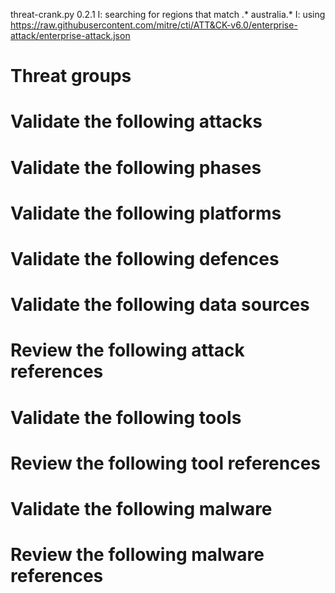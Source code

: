 threat-crank.py 0.2.1
I: searching for regions that match .* australia.*
I: using https://raw.githubusercontent.com/mitre/cti/ATT&CK-v6.0/enterprise-attack/enterprise-attack.json
# Threat groups


# Validate the following attacks


# Validate the following phases


# Validate the following platforms


# Validate the following defences


# Validate the following data sources


# Review the following attack references


# Validate the following tools


# Review the following tool references


# Validate the following malware


# Review the following malware references


